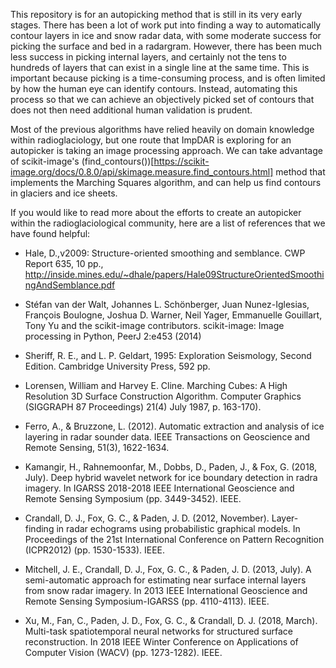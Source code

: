 This repository is for an autopicking method that is still in its very early stages. There has been a lot of work put into finding a way to automatically contour layers in ice and snow radar data, with some moderate success for picking the surface and bed in a radargram. However, there has been much less success in picking internal layers, and certainly not the tens to hundreds of layers that can exist in a single line at the same time. This is important because picking is a time-consuming process, and is often limited by how the human eye can identify contours. Instead, automating this process so that we can achieve an objectively picked set of contours that does not then need additional human validation is prudent.


Most of the previous algorithms have relied heavily on domain knowledge within radioglaciology, but one route that ImpDAR is exploring for an autopicker is taking an image processing approach. We can take advantage of scikit-image's (find_contours())[https://scikit-image.org/docs/0.8.0/api/skimage.measure.find_contours.html] method that implements the Marching Squares algorithm, and can help us find contours in glaciers and ice sheets.

If you would like to read more about the efforts to create an autopicker within the radioglaciological community, here are a list of references that we have found helpful:
- Hale, D.,v2009: Structure-oriented smoothing and semblance. CWP Report 635, 10 pp.,
http://inside.mines.edu/~dhale/papers/Hale09StructureOrientedSmoothingAndSemblance.pdf

- Stéfan van der Walt, Johannes L. Schönberger, Juan Nunez-Iglesias, François Boulogne, Joshua D. Warner, Neil Yager, Emmanuelle Gouillart, Tony Yu and the scikit-image contributors. scikit-image: Image processing in Python, PeerJ 2:e453 (2014)

- Sheriff, R. E., and L. P. Geldart, 1995: Exploration Seismology, Second Edition. Cambridge University Press, 592 pp.

- Lorensen, William and Harvey E. Cline. Marching Cubes: A High Resolution 3D Surface Construction Algorithm. Computer Graphics (SIGGRAPH 87 Proceedings) 21(4) July 1987, p. 163-170).

- Ferro, A., & Bruzzone, L. (2012). Automatic extraction and analysis of ice layering in radar sounder data. IEEE Transactions on Geoscience and Remote Sensing, 51(3), 1622-1634.

- Kamangir, H., Rahnemoonfar, M., Dobbs, D., Paden, J., & Fox, G. (2018, July). Deep hybrid wavelet network for ice boundary detection in radra imagery. In IGARSS 2018-2018 IEEE International Geoscience and Remote Sensing Symposium (pp. 3449-3452). IEEE.

- Crandall, D. J., Fox, G. C., & Paden, J. D. (2012, November). Layer-finding in radar echograms using probabilistic graphical models. In Proceedings of the 21st International Conference on Pattern Recognition (ICPR2012) (pp. 1530-1533). IEEE.

- Mitchell, J. E., Crandall, D. J., Fox, G. C., & Paden, J. D. (2013, July). A semi-automatic approach for estimating near surface internal layers from snow radar imagery. In 2013 IEEE International Geoscience and Remote Sensing Symposium-IGARSS (pp. 4110-4113). IEEE.

- Xu, M., Fan, C., Paden, J. D., Fox, G. C., & Crandall, D. J. (2018, March). Multi-task spatiotemporal neural networks for structured surface reconstruction. In 2018 IEEE Winter Conference on Applications of Computer Vision (WACV) (pp. 1273-1282). IEEE.
